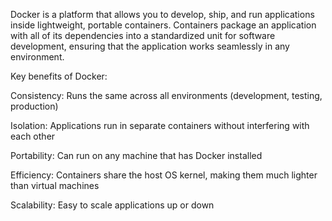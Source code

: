 Docker is a platform that allows you to develop, ship, and run applications inside lightweight, portable containers. Containers package an application with all of its dependencies into a standardized unit for software development, ensuring that the application works seamlessly in any environment.

Key benefits of Docker:

Consistency: Runs the same across all environments (development, testing, production)

Isolation: Applications run in separate containers without interfering with each other

Portability: Can run on any machine that has Docker installed

Efficiency: Containers share the host OS kernel, making them much lighter than virtual machines

Scalability: Easy to scale applications up or down
